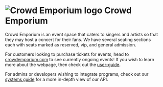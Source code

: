 # ![Crowd Emporium logo](https://gitlab.com/jccc7913624/cis-264/sp-2024/team-1/crowd-emporium/-/raw/main/website/assets/Images/logo_ce.png) Crowd Emporium

Crowd Emporium is an event space that caters to singers and artists so that they may host a concert for their fans. We have several seating sections each with seats marked as reserved, vip, and general admission.

For customers looking to purchase tickets for events, head to [crowdemporium.com](http://127.0.0.1:8000/website/events.html) to see currently ongoing events!
If you wish to learn more about the webpage, then check out the [user-guide](./user-guide.md).

For admins or developers wishing to integrate programs, check out our [systems guide](./system-guide.md) for a more in-depth view of our API.